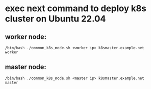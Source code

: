 # exec next command to deploy k8s cluster on Ubuntu 22.04

## worker node:
    /bin/bash ./common_k8s_node.sh <worker ip> k8smaster.example.net worker 

## master node:
    /bin/bash ./common_k8s_node.sh <master ip> k8smaster.example.net master
